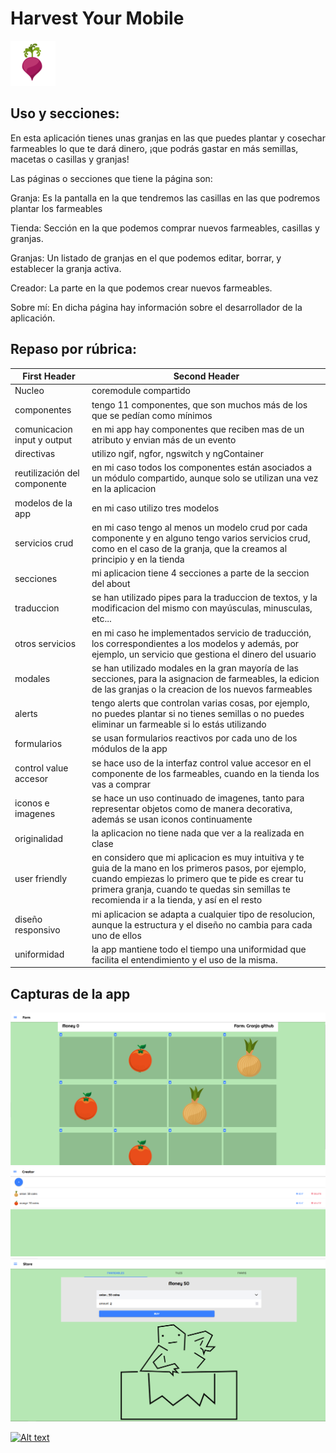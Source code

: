 ﻿# Harvest Your Mobile
 ![logo](https://github.com/AleCueto/imagenes/blob/master/favicon2.png)
 
 ## Uso y secciones:
 En esta aplicación tienes unas granjas en las que puedes plantar y cosechar farmeables lo que te dará dinero, ¡que podrás gastar en más semillas, macetas o casillas y granjas!
 
 Las páginas o secciones que tiene la página son:
 
 Granja: Es la pantalla en la que tendremos las casillas en las que podremos plantar los farmeables
 
 Tienda: Sección en la que podemos comprar nuevos farmeables, casillas y granjas.
 
 Granjas: Un listado de granjas en el que podemos editar, borrar, y establecer la granja activa.
 
 Creador: La parte en la que podemos crear nuevos farmeables.
 
 Sobre mí: En dicha página hay información sobre el desarrollador de la aplicación.
 

 
 
  ## Repaso por rúbrica:
 
| First Header  | Second Header |
| ------------- | ------------- |
| Nucleo  | coremodule compartido  |
| componentes  | tengo 11 componentes, que son muchos más de los que se pedían como mínimos  |
| comunicacion input y output  | en mi app hay componentes que reciben mas de un atributo y envian más de un evento  |
| directivas  | utilizo ngif, ngfor, ngswitch y ngContainer  |
| reutilización del componente  | en mi caso todos los componentes están asociados a un módulo compartido, aunque solo se utilizan una vez en la aplicacion  |
| modelos de la app  | en mi caso utilizo tres modelos  |
| servicios crud  | en mi caso tengo al menos un modelo crud por cada componente y en alguno tengo varios servicios crud, como en el caso de la granja, que la creamos al principio y en la tienda    |
| secciones  | mi aplicacion tiene 4 secciones a parte de la seccion del about  |
| traduccion  | se han utilizado pipes para la traduccion de textos, y la modificacion del mismo con mayúsculas, minusculas, etc...  |
| otros servicios  | en mi caso he implementados servicio de traducción, los correspondientes a los modelos y además, por ejemplo, un servicio que gestiona el dinero del usuario  |
| modales  | se han utilizado modales en  la gran mayoría de las secciones, para la asignacion de farmeables, la edicion de las granjas o la creacion de los nuevos farmeables  |
| alerts  | tengo alerts que controlan varias cosas, por ejemplo, no puedes plantar si no tienes semillas o no puedes eliminar un farmeable si lo estás utilizando  |
| formularios  | se usan formularios reactivos por cada uno de los módulos de la app  |
| control value accesor  | se hace uso de la interfaz control value accesor en el componente de los farmeables, cuando en la tienda los vas a comprar  |
| iconos e imagenes  | se hace un uso continuado de imagenes, tanto para representar objetos como de manera decorativa, además se usan iconos continuamente  |
| originalidad  | la aplicacion no tiene nada que ver a la realizada en clase   |
| user friendly  | en considero que mi aplicacion es muy intuitiva y te guia de la mano en los primeros pasos, por ejemplo, cuando empiezas lo primero que te pide es crear tu primera granja, cuando te quedas sin semillas te recomienda ir a la tienda, y así en el resto  |
| diseño responsivo  | mi aplicacion se adapta a cualquier tipo de resolucion, aunque la estructura y el diseño no cambia para cada uno de ellos  |
| uniformidad  | la app mantiene todo el tiempo una uniformidad que facilita el entendimiento y el uso de la misma.  |
 
 
 ## Capturas de la app
 
 ![granja](https://github.com/AleCueto/imagenes/blob/master/screenshots/captura-granja.PNG)
 ![farmeable](https://github.com/AleCueto/imagenes/blob/master/screenshots/captura-farmeables.PNG)
 ![tienda](https://github.com/AleCueto/imagenes/blob/master/screenshots/captura-tienda1.PNG)


[![Alt text](https://img.youtube.com/vi/DSB2tnbzK5A/0.jpg)](https://www.youtube.com/watch?v=DSB2tnbzK5A)
